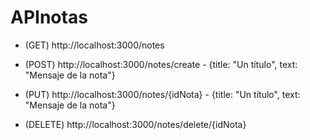 # APInotas

- (GET) http://localhost:3000/notes

- (POST) http://localhost:3000/notes/create - {title: "Un título", text: "Mensaje de la nota"}
- (PUT) http://localhost:3000/notes/{idNota} - {title: "Un título", text: "Mensaje de la nota"}
- (DELETE) http://localhost:3000/notes/delete/{idNota}